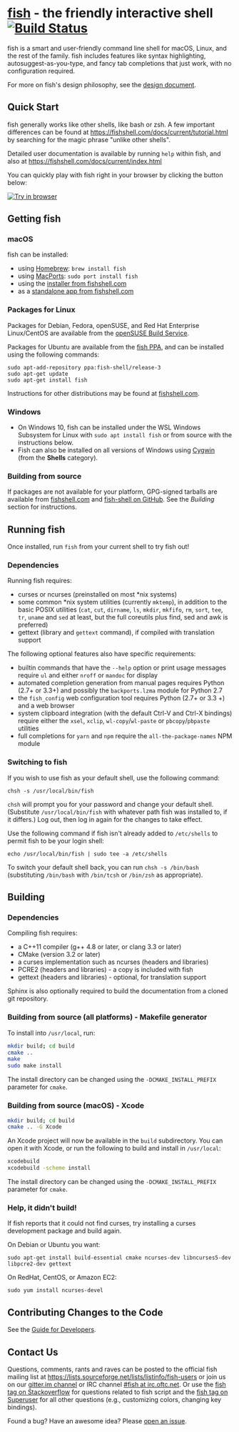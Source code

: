 [fish](https://fishshell.com/) - the friendly interactive shell [![Build Status](https://travis-ci.org/fish-shell/fish-shell.svg?branch=master)](https://travis-ci.org/fish-shell/fish-shell)
================================================

fish is a smart and user-friendly command line shell for macOS, Linux, and the rest of the family.
fish includes features like syntax highlighting, autosuggest-as-you-type, and fancy tab completions
that just work, with no configuration required.

For more on fish's design philosophy, see the [design document](https://fishshell.com/docs/current/design.html).

## Quick Start

fish generally works like other shells, like bash or zsh. A few important differences can be found at <https://fishshell.com/docs/current/tutorial.html> by searching for the magic phrase "unlike other shells".

Detailed user documentation is available by running `help` within fish, and also at <https://fishshell.com/docs/current/index.html>

You can quickly play with fish right in your browser by clicking the button below:

[![Try in browser](https://cdn.rawgit.com/rootnroll/library/assets/try.svg)](https://rootnroll.com/d/fish-shell/)

## Getting fish

### macOS

fish can be installed:

* using [Homebrew](http://brew.sh/): `brew install fish`
* using [MacPorts](https://www.macports.org/): `sudo port install fish`
* using the [installer from fishshell.com](https://fishshell.com/)
* as a [standalone app from fishshell.com](https://fishshell.com/)

### Packages for Linux

Packages for Debian, Fedora, openSUSE, and Red Hat Enterprise Linux/CentOS are available from the
[openSUSE Build
Service](https://software.opensuse.org/download.html?project=shells%3Afish&package=fish).

Packages for Ubuntu are available from the [fish
PPA](https://launchpad.net/~fish-shell/+archive/ubuntu/release-3), and can be installed using the
following commands:

```
sudo apt-add-repository ppa:fish-shell/release-3
sudo apt-get update
sudo apt-get install fish
```

Instructions for other distributions may be found at [fishshell.com](https://fishshell.com).

### Windows

- On Windows 10, fish can be installed under the WSL Windows Subsystem for Linux with `sudo apt install fish` or from source with the instructions below.
- Fish can also be installed on all versions of Windows using [Cygwin](https://cygwin.com/) (from the **Shells** category).

### Building from source

If packages are not available for your platform, GPG-signed tarballs are available from
[fishshell.com](https://fishshell.com/) and [fish-shell on
GitHub](https://github.com/fish-shell/fish-shell/releases).  See the *Building* section for instructions.

## Running fish

Once installed, run `fish` from your current shell to try fish out!

### Dependencies

Running fish requires:

* curses or ncurses (preinstalled on most \*nix systems)
* some common \*nix system utilities (currently `mktemp`), in addition to the basic POSIX utilities (`cat`, `cut`, `dirname`, `ls`, `mkdir`, `mkfifo`, `rm`, `sort`, `tee`, `tr`, `uname` and `sed` at least, but the full coreutils plus find, sed and awk is preferred)
* gettext (library and `gettext` command), if compiled with translation support

The following optional features also have specific requirements:

* builtin commands that have the `--help` option or print usage messages require `ul` and either `nroff` or `mandoc` for display
* automated completion generation from manual pages requires Python (2.7+ or 3.3+) and possibly the
  `backports.lzma` module for Python 2.7
* the `fish_config` web configuration tool requires Python (2.7+ or 3.3 +) and a web browser
* system clipboard integration (with the default Ctrl-V and Ctrl-X bindings) require either the
  `xsel`, `xclip`, `wl-copy`/`wl-paste` or `pbcopy`/`pbpaste` utilities
* full completions for `yarn` and `npm` require the `all-the-package-names` NPM module

### Switching to fish

If you wish to use fish as your default shell, use the following command:

	chsh -s /usr/local/bin/fish

`chsh` will prompt you for your password and change your default shell. (Substitute `/usr/local/bin/fish` with whatever path fish was installed to, if it differs.) Log out, then log in again for the changes to take effect.

Use the following command if fish isn't already added to `/etc/shells` to permit fish to be your login shell:

    echo /usr/local/bin/fish | sudo tee -a /etc/shells

To switch your default shell back, you can run `chsh -s /bin/bash` (substituting `/bin/bash` with `/bin/tcsh` or `/bin/zsh` as appropriate).

## Building

### Dependencies

Compiling fish requires:

* a C++11 compiler (g++ 4.8 or later, or clang 3.3 or later)
* CMake (version 3.2 or later)
* a curses implementation such as ncurses (headers and libraries)
* PCRE2 (headers and libraries) - a copy is included with fish
* gettext (headers and libraries) - optional, for translation support

Sphinx is also optionally required to build the documentation from a cloned git repository.

### Building from source (all platforms) - Makefile generator

To install into `/usr/local`, run:

```bash
mkdir build; cd build
cmake ..
make
sudo make install
```

The install directory can be changed using the `-DCMAKE_INSTALL_PREFIX` parameter for `cmake`.

### Building from source (macOS) - Xcode

```bash
mkdir build; cd build
cmake .. -G Xcode
```

An Xcode project will now be available in the `build` subdirectory. You can open it with Xcode,
or run the following to build and install in `/usr/local`:

```bash
xcodebuild
xcodebuild -scheme install
```

The install directory can be changed using the `-DCMAKE_INSTALL_PREFIX` parameter for `cmake`.

### Help, it didn't build!

If fish reports that it could not find curses, try installing a curses development package and build again.

On Debian or Ubuntu you want:

    sudo apt-get install build-essential cmake ncurses-dev libncurses5-dev libpcre2-dev gettext

On RedHat, CentOS, or Amazon EC2:

    sudo yum install ncurses-devel

## Contributing Changes to the Code

See the [Guide for Developers](CONTRIBUTING.md).

## Contact Us

Questions, comments, rants and raves can be posted to the official fish mailing list at <https://lists.sourceforge.net/lists/listinfo/fish-users> or join us on our [gitter.im channel](https://gitter.im/fish-shell/fish-shell) or IRC channel [#fish at irc.oftc.net](https://webchat.oftc.net/?channels=fish). Or use the [fish tag on Stackoverflow](https://stackoverflow.com/questions/tagged/fish) for questions related to fish script and the [fish tag on Superuser](https://superuser.com/questions/tagged/fish) for all other questions (e.g., customizing colors, changing key bindings).

Found a bug? Have an awesome idea? Please [open an issue](https://github.com/fish-shell/fish-shell/issues/new).
